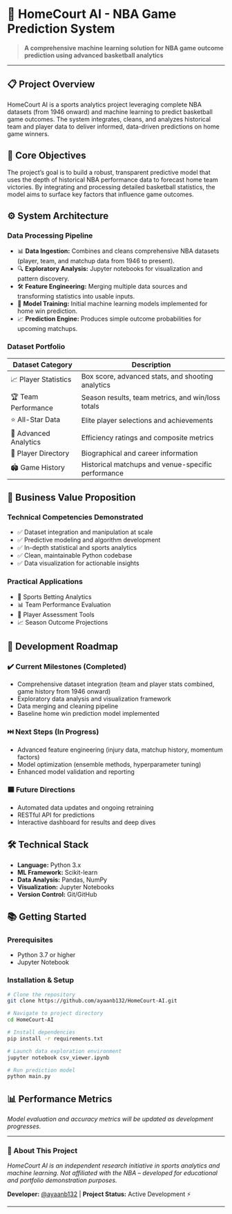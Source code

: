# 🏀 HomeCourt AI - NBA Game Prediction System

> **A comprehensive machine learning solution for NBA game outcome prediction using advanced basketball analytics**

---

## 📋 Project Overview

HomeCourt AI is a sports analytics project leveraging complete NBA datasets (from 1946 onward) and machine learning to predict basketball game outcomes. The system integrates, cleans, and analyzes historical team and player data to deliver informed, data-driven predictions on home game winners.

## 🎯 Core Objectives

The project’s goal is to build a robust, transparent predictive model that uses the depth of historical NBA performance data to forecast home team victories. By integrating and processing detailed basketball statistics, the model aims to surface key factors that influence game outcomes.

## ⚙️ System Architecture

### Data Processing Pipeline
- 📊 **Data Ingestion:** Combines and cleans comprehensive NBA datasets (player, team, and matchup data from 1946 to present).
- 🔍 **Exploratory Analysis:** Jupyter notebooks for visualization and pattern discovery.
- 🛠️ **Feature Engineering:** Merging multiple data sources and transforming statistics into usable inputs.
- 🤖 **Model Training:** Initial machine learning models implemented for home win prediction.
- 📈 **Prediction Engine:** Produces simple outcome probabilities for upcoming matchups.

### Dataset Portfolio
| Dataset Category       | Description                                         |
|-----------------------|-----------------------------------------------------|
| 📈 Player Statistics  | Box score, advanced stats, and shooting analytics   |
| 🏆 Team Performance   | Season results, team metrics, and win/loss totals   |
| ⭐ All-Star Data      | Elite player selections and achievements            |
| 🎯 Advanced Analytics | Efficiency ratings and composite metrics            |
| 👥 Player Directory   | Biographical and career information                 |
| 🏟️ Game History      | Historical matchups and venue-specific performance  |

## 💼 Business Value Proposition

### Technical Competencies Demonstrated
- ✅ Dataset integration and manipulation at scale
- ✅ Predictive modeling and algorithm development
- ✅ In-depth statistical and sports analytics
- ✅ Clean, maintainable Python codebase
- ✅ Data visualization for actionable insights

### Practical Applications
- 🎲 Sports Betting Analytics
- 📊 Team Performance Evaluation
- 🏀 Player Assessment Tools
- 📈 Season Outcome Projections

## 🚀 Development Roadmap

### ✔️ Current Milestones (Completed)
- Comprehensive dataset integration (team and player stats combined, game history from 1946 onward)
- Exploratory data analysis and visualization framework
- Data merging and cleaning pipeline
- Baseline home win prediction model implemented

### ⏭️ Next Steps (In Progress)
- Advanced feature engineering (injury data, matchup history, momentum factors)
- Model optimization (ensemble methods, hyperparameter tuning)
- Enhanced model validation and reporting

### 🟦 Future Directions
- Automated data updates and ongoing retraining
- RESTful API for predictions
- Interactive dashboard for results and deep dives

## 🛠️ Technical Stack
- **Language:** Python 3.x
- **ML Framework:** Scikit-learn
- **Data Analysis:** Pandas, NumPy
- **Visualization:** Jupyter Notebooks
- **Version Control:** Git/GitHub

## 📚 Getting Started

### Prerequisites
- Python 3.7 or higher
- Jupyter Notebook

### Installation & Setup
```bash
# Clone the repository
git clone https://github.com/ayaanb132/HomeCourt-AI.git

# Navigate to project directory
cd HomeCourt-AI

# Install dependencies
pip install -r requirements.txt

# Launch data exploration environment
jupyter notebook csv_viewer.ipynb

# Run prediction model
python main.py
```

## 📊 Performance Metrics
*Model evaluation and accuracy metrics will be updated as development progresses.*

---

### 🏀 About This Project
*HomeCourt AI is an independent research initiative in sports analytics and machine learning. Not affiliated with the NBA – developed for educational and portfolio demonstration purposes.*

**Developer:** [@ayaanb132](https://github.com/ayaanb132) | **Project Status:** Active Development ⚡

---
